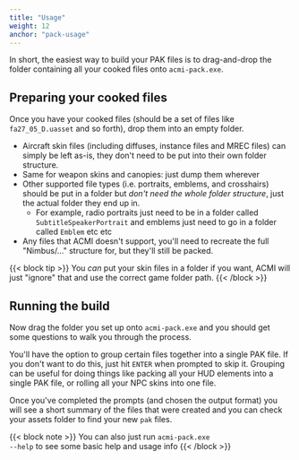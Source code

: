 ```yaml
---
title: "Usage"
weight: 12
anchor: "pack-usage"
---
```


In short, the easiest way to build your PAK files is to drag-and-drop the folder containing all your cooked files onto `acmi-pack.exe`.

## Preparing your cooked files

Once you have your cooked files (should be a set of files like `fa27_05_D.uasset` and so forth), drop them into an empty folder.

- Aircraft skin files (including diffuses, instance files and MREC files) can simply be left as-is, they don't need to be put into their own folder structure.
- Same for weapon skins and canopies: just dump them wherever
- Other supported file types (i.e. portraits, emblems, and crosshairs) should be put in a folder but *don't need the whole folder structure*, just the actual folder they end up in.
  - For example, radio portraits just need to be in a folder called `SubtitleSpeakerPortrait` and emblems just need to go in a folder called `Emblem` etc etc
- Any files that ACMI doesn't support, you'll need to recreate the full "Nimbus/..." structure for, but they'll still be packed.

{{< block tip >}}
You <em>can</em> put your skin files in a folder if you want, ACMI will just "ignore" that and use the correct game folder path.
{{< /block >}}

## Running the build

Now drag the folder you set up onto `acmi-pack.exe` and you should get some questions to walk you through the process.

You'll have the option to group certain files together into a single PAK file. If you don't want to do this, just hit `ENTER` when prompted to skip it. Grouping can be useful for doing things like packing all your HUD elements into a single PAK file, or rolling all your NPC skins into one file.

Once you've completed the prompts (and chosen the output format) you will see a short summary of the files that were created and you can check your assets folder to find your new `pak` files.

{{< block note >}}
You can also just run <code>acmi-pack.exe --help</code> to see some basic help and usage info
{{< /block >}}